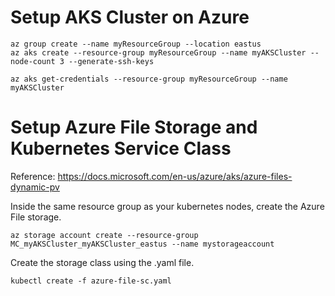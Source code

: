 # Setup AKS Cluster on Azure
```
az group create --name myResourceGroup --location eastus
az aks create --resource-group myResourceGroup --name myAKSCluster --node-count 3 --generate-ssh-keys

az aks get-credentials --resource-group myResourceGroup --name myAKSCluster
```

# Setup Azure File Storage and Kubernetes Service Class
Reference: https://docs.microsoft.com/en-us/azure/aks/azure-files-dynamic-pv

Inside the same resource group as your kubernetes nodes, create the Azure File storage.

```
az storage account create --resource-group MC_myAKSCluster_myAKSCluster_eastus --name mystorageaccount
```
Create the storage class using the .yaml file.
```
kubectl create -f azure-file-sc.yaml
```

